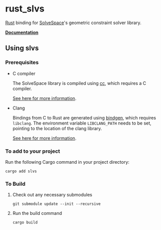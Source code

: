 # rust_slvs

[Rust](https://www.rust-lang.org/) binding for [SolveSpace](https://github.com/solvespace/solvespace/)'s geometric constraint solver library.

[**Documentation**](https://docs.rs/slvs/)

## Using slvs

### Prerequisites

- C compiler

  The SolveSpace library is compiled using [cc](https://docs.rs/cc/latest/cc/), which requires a C compiler.

  [See here for more information](https://github.com/rust-lang/cc-rs#compile-time-requirements).

- Clang

  Bindings from C to Rust are generated using [bindgen](https://github.com/rust-lang/rust-bindgen), which requires `libclang`. The environment variable `LIBCLANG_PATH` needs to be set, pointing to the location of the clang library.

  [See here for more information](https://rust-lang.github.io/rust-bindgen/requirements.html).

### To add to your project

Run the following Cargo command in your project directory:

```shell
cargo add slvs
```

### To Build

1. Check out any necessary submodules

   ```shell
   git submodule update --init --recursive
   ```

2. Run the build command

   ```shell
   cargo build
   ```
